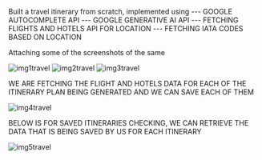 Built a travel itinerary from scratch, implemented using
 --- GOOGLE AUTOCOMPLETE API
 --- GOOGLE GENERATIVE AI API
 --- FETCHING FLIGHTS AND HOTELS API FOR LOCATION
 --- FETCHING IATA CODES BASED ON LOCATION

 Attaching some of the screenshots of the same

 ![img1travel](https://github.com/user-attachments/assets/35b5c40b-10d9-4b1e-b70a-ae3a635af023)
![img2travel](https://github.com/user-attachments/assets/b7b09ecc-962a-4670-95e7-806d2a0c9a81)
![img3travel](https://github.com/user-attachments/assets/8b368e9a-041f-467e-a63c-a9cdd393aa25)

WE ARE FETCHING THE FLIGHT AND HOTELS DATA FOR EACH OF THE ITINERARY PLAN BEING GENERATED AND WE CAN SAVE EACH OF THEM

![img4travel](https://github.com/user-attachments/assets/9f0353db-ec3e-48df-ad0d-47284583a3bc)

BELOW IS FOR SAVED ITINERARIES CHECKING, WE CAN RETRIEVE THE DATA THAT IS BEING SAVED BY US FOR EACH ITINERARY

![img5travel](https://github.com/user-attachments/assets/f9056ce1-116f-43bd-9cab-0ebea4fc0089)

